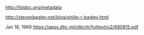 http://foldoc.org/metadata

http://stevenbagley.net/blog/philip-r-bagley.html

Jan 16, 1969
https://apps.dtic.mil/dtic/tr/fulltext/u2/680815.pdf
